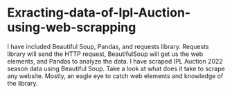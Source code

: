 # Exracting-data-of-Ipl-Auction-using-web-scrapping
I have included Beautiful Soup, Pandas, and requests library. Requests library will send the HTTP request, BeautifulSoup will get us the web elements, and Pandas to analyze the data.
I have scraped IPL Auction 2022 season data using Beautiful Soup. Take a look at what does it take to scrape any website. Mostly, an eagle eye to catch web elements and knowledge of the library.
